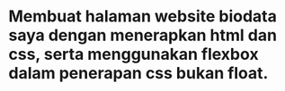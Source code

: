 # Membuat halaman website biodata saya dengan menerapkan html dan css, serta menggunakan flexbox dalam penerapan css bukan float.
